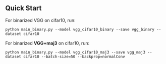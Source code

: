 ## Quick Start

For binarized VGG on cifar10, run:
```
python main_binary.py --model vgg_cifar10_binary --save vgg_binary --dataset cifar10
```

For binarized **VGG+maj3** on cifar10, run:
```
python main_binary.py --model vgg_cifar10_maj3 --save vgg_maj3 --dataset cifar10 --batch-size=50 --backprop=normalConv
```
